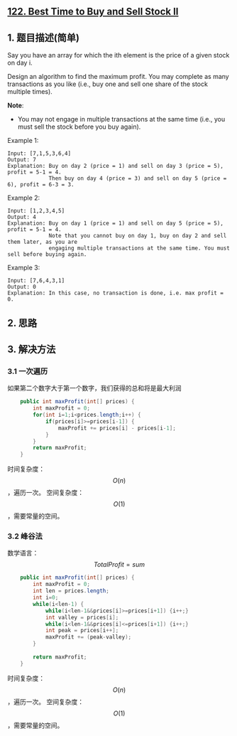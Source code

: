## [122. Best Time to Buy and Sell Stock II](https://leetcode-cn.com/problems/best-time-to-buy-and-sell-stock-ii/)

## 1. 题目描述(简单)

Say you have an array for which the ith element is the price of a given stock on day i.

Design an algorithm to find the maximum profit. You may complete as many transactions as you like (i.e., buy one and sell one share of the stock multiple times).

**Note**: 
- You may not engage in multiple transactions at the same time (i.e., you must sell the stock before you buy again).

Example 1:
```
Input: [7,1,5,3,6,4]
Output: 7
Explanation: Buy on day 2 (price = 1) and sell on day 3 (price = 5), profit = 5-1 = 4.
             Then buy on day 4 (price = 3) and sell on day 5 (price = 6), profit = 6-3 = 3.
```
Example 2:
```
Input: [1,2,3,4,5]
Output: 4
Explanation: Buy on day 1 (price = 1) and sell on day 5 (price = 5), profit = 5-1 = 4.
             Note that you cannot buy on day 1, buy on day 2 and sell them later, as you are
             engaging multiple transactions at the same time. You must sell before buying again.
```
Example 3:
```
Input: [7,6,4,3,1]
Output: 0
Explanation: In this case, no transaction is done, i.e. max profit = 0.
```


## 2. 思路

## 3. 解决方法

### 3.1 一次遍历
如果第二个数字大于第一个数字，我们获得的总和将是最大利润

```java
    public int maxProfit(int[] prices) {
        int maxProfit = 0;
        for(int i=1;i<prices.length;i++) {
        	if(prices[i]>=prices[i-1]) {
				maxProfit += prices[i] - prices[i-1];
			}
        }
        return maxProfit;
    }
```
时间复杂度：$$O(n)$$，遍历一次。
空间复杂度：$$O(1)$$，需要常量的空间。



### 3.2 峰谷法
数学语言：
$$TotalProfit = sum$$

```java
    public int maxProfit(int[] prices) {
        int maxProfit = 0;
        int len = prices.length;
        int i=0;
        while(i<len-1) {
        	while(i<len-1&&prices[i]>=prices[i+1]) {i++;}
        	int valley = prices[i];
        	while(i<len-1&&prices[i]<=prices[i+1]) {i++;}
        	int peak = prices[i++];
        	maxProfit += (peak-valley);
        }
        
        return maxProfit;
    }
```
时间复杂度：$$O(n)$$，遍历一次。
空间复杂度：$$O(1)$$，需要常量的空间。






